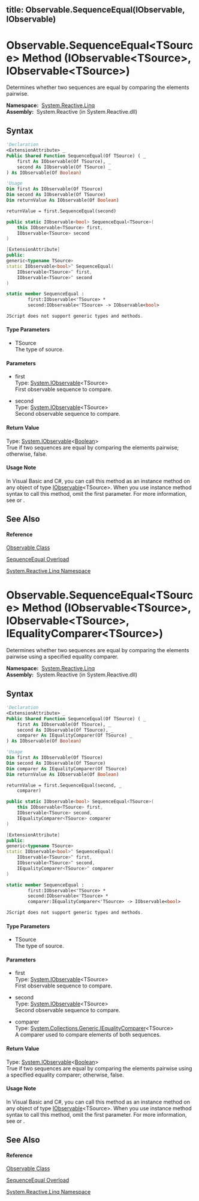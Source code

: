 title: Observable.SequenceEqual<TSource>(IObservable<TSource>, IObservable<TSource>)
---
# Observable.SequenceEqual\<TSource\> Method (IObservable\<TSource\>, IObservable\<TSource\>)

Determines whether two sequences are equal by comparing the elements pairwise.

**Namespace:**  [System.Reactive.Linq](System.Reactive.Linq/System.Reactive.Linq)  
**Assembly:**  System.Reactive (in System.Reactive.dll)

## Syntax

```vb
'Declaration
<ExtensionAttribute> _
Public Shared Function SequenceEqual(Of TSource) ( _
    first As IObservable(Of TSource), _
    second As IObservable(Of TSource) _
) As IObservable(Of Boolean)
```

```vb
'Usage
Dim first As IObservable(Of TSource)
Dim second As IObservable(Of TSource)
Dim returnValue As IObservable(Of Boolean)

returnValue = first.SequenceEqual(second)
```

```csharp
public static IObservable<bool> SequenceEqual<TSource>(
    this IObservable<TSource> first,
    IObservable<TSource> second
)
```

```c++
[ExtensionAttribute]
public:
generic<typename TSource>
static IObservable<bool>^ SequenceEqual(
    IObservable<TSource>^ first, 
    IObservable<TSource>^ second
)
```

```fsharp
static member SequenceEqual : 
        first:IObservable<'TSource> * 
        second:IObservable<'TSource> -> IObservable<bool> 
```

```javascript
JScript does not support generic types and methods.
```

#### Type Parameters

- TSource  
  The type of source.

#### Parameters

- first  
  Type: [System.IObservable](https://msdn.microsoft.com/en-us/library/Dd990377)\<TSource\>  
  First observable sequence to compare.

- second  
  Type: [System.IObservable](https://msdn.microsoft.com/en-us/library/Dd990377)\<TSource\>  
  Second observable sequence to compare.

#### Return Value

Type: [System.IObservable](https://msdn.microsoft.com/en-us/library/Dd990377)\<[Boolean](https://msdn.microsoft.com/en-us/library/a28wyd50)\>  
True if two sequences are equal by comparing the elements pairwise; otherwise, false.

#### Usage Note

In Visual Basic and C\#, you can call this method as an instance method on any object of type [IObservable](https://msdn.microsoft.com/en-us/library/Dd990377)\<TSource\>. When you use instance method syntax to call this method, omit the first parameter. For more information, see [](https://msdn.microsoft.com/en-us/library/Bb384936) or [](https://msdn.microsoft.com/en-us/library/Bb383977).

## See Also

#### Reference

[Observable Class](Observable/Observable)

[SequenceEqual Overload](SequenceEqual/Observable.SequenceEqual)

[System.Reactive.Linq Namespace](System.Reactive.Linq/System.Reactive.Linq)

# Observable.SequenceEqual\<TSource\> Method (IObservable\<TSource\>, IObservable\<TSource\>, IEqualityComparer\<TSource\>)

Determines whether two sequences are equal by comparing the elements pairwise using a specified equality comparer.

**Namespace:**  [System.Reactive.Linq](System.Reactive.Linq/System.Reactive.Linq)  
**Assembly:**  System.Reactive (in System.Reactive.dll)

## Syntax

```vb
'Declaration
<ExtensionAttribute> _
Public Shared Function SequenceEqual(Of TSource) ( _
    first As IObservable(Of TSource), _
    second As IObservable(Of TSource), _
    comparer As IEqualityComparer(Of TSource) _
) As IObservable(Of Boolean)
```

```vb
'Usage
Dim first As IObservable(Of TSource)
Dim second As IObservable(Of TSource)
Dim comparer As IEqualityComparer(Of TSource)
Dim returnValue As IObservable(Of Boolean)

returnValue = first.SequenceEqual(second, _
    comparer)
```

```csharp
public static IObservable<bool> SequenceEqual<TSource>(
    this IObservable<TSource> first,
    IObservable<TSource> second,
    IEqualityComparer<TSource> comparer
)
```

```c++
[ExtensionAttribute]
public:
generic<typename TSource>
static IObservable<bool>^ SequenceEqual(
    IObservable<TSource>^ first, 
    IObservable<TSource>^ second, 
    IEqualityComparer<TSource>^ comparer
)
```

```fsharp
static member SequenceEqual : 
        first:IObservable<'TSource> * 
        second:IObservable<'TSource> * 
        comparer:IEqualityComparer<'TSource> -> IObservable<bool> 
```

```javascript
JScript does not support generic types and methods.
```

#### Type Parameters

- TSource  
  The type of source.

#### Parameters

- first  
  Type: [System.IObservable](https://msdn.microsoft.com/en-us/library/Dd990377)\<TSource\>  
  First observable sequence to compare.

- second  
  Type: [System.IObservable](https://msdn.microsoft.com/en-us/library/Dd990377)\<TSource\>  
  Second observable sequence to compare.

- comparer  
  Type: [System.Collections.Generic.IEqualityComparer](https://msdn.microsoft.com/en-us/library/ms132151)\<TSource\>  
  A comparer used to compare elements of both sequences.

#### Return Value

Type: [System.IObservable](https://msdn.microsoft.com/en-us/library/Dd990377)\<[Boolean](https://msdn.microsoft.com/en-us/library/a28wyd50)\>  
True if two sequences are equal by comparing the elements pairwise using a specified equality comparer; otherwise, false.

#### Usage Note

In Visual Basic and C\#, you can call this method as an instance method on any object of type [IObservable](https://msdn.microsoft.com/en-us/library/Dd990377)\<TSource\>. When you use instance method syntax to call this method, omit the first parameter. For more information, see [](https://msdn.microsoft.com/en-us/library/Bb384936) or [](https://msdn.microsoft.com/en-us/library/Bb383977).

## See Also

#### Reference

[Observable Class](Observable/Observable)

[SequenceEqual Overload](SequenceEqual/Observable.SequenceEqual)

[System.Reactive.Linq Namespace](System.Reactive.Linq/System.Reactive.Linq)

